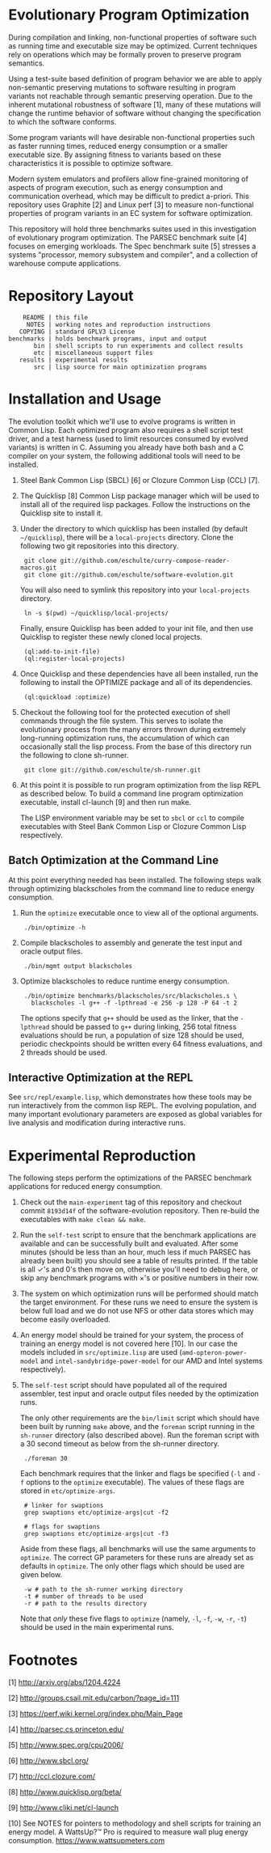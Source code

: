 Evolutionary Program Optimization
=================================

During compilation and linking, non-functional properties of software
such as running time and executable size may be optimized.  Current
techniques rely on operations which may be formally proven to preserve
program semantics.

Using a test-suite based definition of program behavior we are able to
apply non-semantic preserving mutations to software resulting in
program variants not reachable through semantic preserving operation.
Due to the inherent mutational robustness of software [1], many of
these mutations will change the runtime behavior of software without
changing the specification to which the software conforms.

Some program variants will have desirable non-functional properties
such as faster running times, reduced energy consumption or a smaller
executable size.  By assigning fitness to variants based on these
characteristics it is possible to optimize software.

Modern system emulators and profilers allow fine-grained monitoring of
aspects of program execution, such as energy consumption and
communication overhead, which may be difficult to predict a-priori.
This repository uses Graphite [2] and Linux perf [3] to measure
non-functional properties of program variants in an EC system for
software optimization.

This repository will hold three benchmarks suites used in this
investigation of evolutionary program optimization.  The PARSEC
benchmark suite [4] focuses on emerging workloads.  The Spec benchmark
suite [5] stresses a systems "processor, memory subsystem and
compiler", and a collection of warehouse compute applications.

Repository Layout
=================

        README | this file
         NOTES | working notes and reproduction instructions
       COPYING | standard GPLV3 License
    benchmarks | holds benchmark programs, input and output
           bin | shell scripts to run experiments and collect results
           etc | miscellaneous support files
       results | experimental results
           src | lisp source for main optimization programs

Installation and Usage
======================

The evolution toolkit which we'll use to evolve programs is written in
Common Lisp.  Each optimized program also requires a shell script test
driver, and a test harness (used to limit resources consumed by
evolved variants) is written in C.  Assuming you already have both
bash and a C compiler on your system, the following additional tools
will need to be installed.

1. Steel Bank Common Lisp (SBCL) [6] or Clozure Common Lisp (CCL) [7].

2. The Quicklisp [8] Common Lisp package manager which will be used to
   install all of the required lisp packages.  Follow the instructions
   on the Quicklisp site to install it.

3. Under the directory to which quicklisp has been installed (by
   default `~/quicklisp`), there will be a `local-projects` directory.
   Clone the following two git repositories into this directory.

        git clone git://github.com/eschulte/curry-compose-reader-macros.git
        git clone git://github.com/eschulte/software-evolution.git

   You will also need to symlink this repository into your
   `local-projects` directory.

        ln -s $(pwd) ~/quicklisp/local-projects/

   Finally, ensure Quicklisp has been added to your init file, and
   then use Quicklisp to register these newly cloned local projects.

        (ql:add-to-init-file)
        (ql:register-local-projects)

4. Once Quicklisp and these dependencies have all been installed, run
   the following to install the OPTIMIZE package and all of its
   dependencies.

        (ql:quickload :optimize)

5. Checkout the following tool for the protected execution of shell
   commands through the file system.  This serves to isolate the
   evolutionary process from the many errors thrown during extremely
   long-running optimization runs, the accumulation of which can
   occasionally stall the lisp process.  From the base of this
   directory run the following to clone sh-runner.

        git clone git://github.com/eschulte/sh-runner.git

6. At this point it is possible to run program optimization from the
   lisp REPL as described below.  To build a command line program
   optimization executable, install cl-launch [9] and then run make.

   The LISP environment variable may be set to `sbcl` or `ccl` to
   compile executables with Steel Bank Common Lisp or Clozure Common
   Lisp respectively.

Batch Optimization at the Command Line
--------------------------------------

At this point everything needed has been installed.  The following
steps walk through optimizing blackscholes from the command line to
reduce energy consumption.

1. Run the `optimize` executable once to view all of the optional
   arguments.

        ./bin/optimize -h

2. Compile blackscholes to assembly and generate the test input and
   oracle output files.

        ./bin/mgmt output blackscholes

3. Optimize blackscholes to reduce runtime energy consumption.

        ./bin/optimize benchmarks/blackscholes/src/blackscholes.s \
          blackscholes -l g++ -f -lpthread -e 256 -p 128 -P 64 -t 2

   The options specify that `g++` should be used as the linker, that
   the `-lpthread` should be passed to `g++` during linking, 256 total
   fitness evaluations should be run, a population of size 128 should
   be used, periodic checkpoints should be written every 64 fitness
   evaluations, and 2 threads should be used.

Interactive Optimization at the REPL
------------------------------------

See `src/repl/example.lisp`, which demonstrates how these tools may be
run interactively from the common lisp REPL.  The evolving population,
and many important evolutionary parameters are exposed as global
variables for live analysis and modification during interactive runs.

Experimental Reproduction
=========================

The following steps perform the optimizations of the PARSEC benchmark
applications for reduced energy consumption.

1. Check out the `main-experiment` tag of this repository and checkout
   commit `8193d14f` of the software-evolution repository.  Then
   re-build the executables with `make clean && make`.

2. Run the `self-test` script to ensure that the benchmark
   applications are available and can be successfully built and
   evaluated.  After some minutes (should be less than an hour, much
   less if much PARSEC has already been built) you should see a table
   of results printed.  If the table is all ✓'s and 0's then move on,
   otherwise you'll need to debug here, or skip any benchmark programs
   with ×'s or positive numbers in their row.

3. The system on which optimization runs will be performed should
   match the target environment.  For these runs we need to ensure the
   system is below full load and we do not use NFS or other data
   stores which may become easily overloaded.

4. An energy model should be trained for your system, the process of
   training an energy model is not covered here [10].  In our case the
   models included in `src/optimize.lisp` are used
   (`amd-opteron-power-model` and `intel-sandybridge-power-model` for
   our AMD and Intel systems respectively).

5. The `self-test` script should have populated all of the required
   assembler, test input and oracle output files needed by the
   optimization runs.

   The only other requirements are the `bin/limit` script which should
   have been built by running `make` above, and the `foreman` script
   running in the `sh-runner` directory (also described above).  Run
   the foreman script with a 30 second timeout as below from the
   sh-runner directory.

        ./foreman 30

   Each benchmark requires that the linker and flags be specified
   (`-l` and `-f` options to the `optimize` executable).  The values
   of these flags are stored in `etc/optimize-args`.

        # linker for swaptions
        grep swaptions etc/optimize-args|cut -f2

        # flags for swaptions
        grep swaptions etc/optimize-args|cut -f3

   Aside from these flags, all benchmarks will use the same arguments
   to `optimize`.  The correct GP parameters for these runs are
   already set as defaults in `optimize`.  The only other flags which
   should be used are given below.

        -w # path to the sh-runner working directory
        -t # number of threads to be used
        -r # path to the results directory

   Note that *only* these five flags to `optimize` (namely, `-l`,
   `-f`, `-w`, `-r`, `-t`) should be used in the main experimental
   runs.

Footnotes
=========

[1]  http://arxiv.org/abs/1204.4224

[2]  http://groups.csail.mit.edu/carbon/?page_id=111

[3]  https://perf.wiki.kernel.org/index.php/Main_Page

[4]  http://parsec.cs.princeton.edu/

[5]  http://www.spec.org/cpu2006/

[6]  http://www.sbcl.org/

[7]  http://ccl.clozure.com/

[8]  http://www.quicklisp.org/beta/

[9]  http://www.cliki.net/cl-launch

[10] See NOTES for pointers to methodology and shell scripts for
     training an energy model.  A WattsUp?™ Pro is required to measure
     wall plug energy consumption.  https://www.wattsupmeters.com
